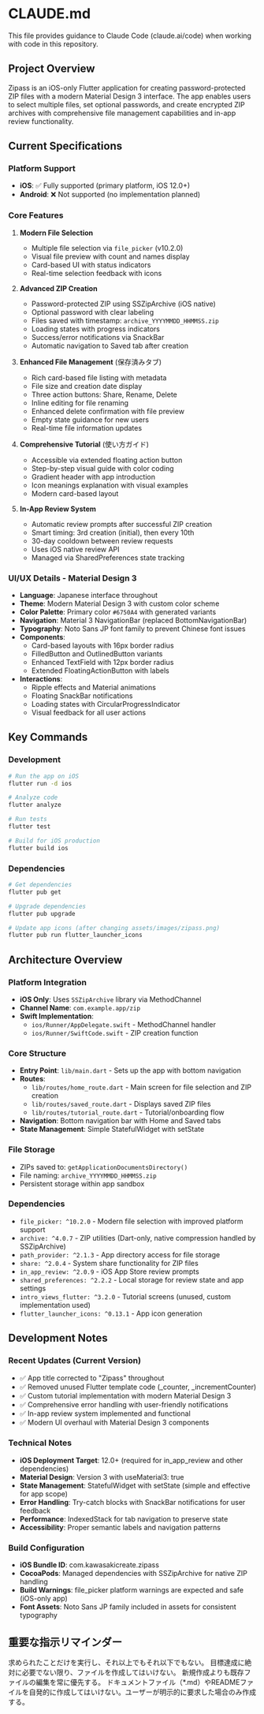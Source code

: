 # CLAUDE.md

This file provides guidance to Claude Code (claude.ai/code) when working with code in this repository.

## Project Overview

Zipass is an iOS-only Flutter application for creating password-protected ZIP files with a modern Material Design 3 interface. The app enables users to select multiple files, set optional passwords, and create encrypted ZIP archives with comprehensive file management capabilities and in-app review functionality.

## Current Specifications

### Platform Support
- **iOS**: ✅ Fully supported (primary platform, iOS 12.0+)
- **Android**: ❌ Not supported (no implementation planned)

### Core Features

1. **Modern File Selection**
   - Multiple file selection via `file_picker` (v10.2.0)
   - Visual file preview with count and names display
   - Card-based UI with status indicators
   - Real-time selection feedback with icons

2. **Advanced ZIP Creation**
   - Password-protected ZIP using SSZipArchive (iOS native)
   - Optional password with clear labeling
   - Files saved with timestamp: `archive_YYYYMMDD_HHMMSS.zip`
   - Loading states with progress indicators
   - Success/error notifications via SnackBar
   - Automatic navigation to Saved tab after creation

3. **Enhanced File Management** (保存済みタブ)
   - Rich card-based file listing with metadata
   - File size and creation date display
   - Three action buttons: Share, Rename, Delete
   - Inline editing for file renaming
   - Enhanced delete confirmation with file preview
   - Empty state guidance for new users
   - Real-time file information updates

4. **Comprehensive Tutorial** (使い方ガイド)
   - Accessible via extended floating action button
   - Step-by-step visual guide with color coding
   - Gradient header with app introduction
   - Icon meanings explanation with visual examples
   - Modern card-based layout

5. **In-App Review System**
   - Automatic review prompts after successful ZIP creation
   - Smart timing: 3rd creation (initial), then every 10th
   - 30-day cooldown between review requests
   - Uses iOS native review API
   - Managed via SharedPreferences state tracking

### UI/UX Details - Material Design 3
- **Language**: Japanese interface throughout
- **Theme**: Modern Material Design 3 with custom color scheme
- **Color Palette**: Primary color `#6750A4` with generated variants
- **Navigation**: Material 3 NavigationBar (replaced BottomNavigationBar)
- **Typography**: Noto Sans JP font family to prevent Chinese font issues
- **Components**: 
  - Card-based layouts with 16px border radius
  - FilledButton and OutlinedButton variants
  - Enhanced TextField with 12px border radius
  - Extended FloatingActionButton with labels
- **Interactions**: 
  - Ripple effects and Material animations
  - Floating SnackBar notifications
  - Loading states with CircularProgressIndicator
  - Visual feedback for all user actions

## Key Commands

### Development
```bash
# Run the app on iOS
flutter run -d ios

# Analyze code
flutter analyze

# Run tests
flutter test

# Build for iOS production
flutter build ios
```

### Dependencies
```bash
# Get dependencies
flutter pub get

# Upgrade dependencies
flutter pub upgrade

# Update app icons (after changing assets/images/zipass.png)
flutter pub run flutter_launcher_icons
```

## Architecture Overview

### Platform Integration
- **iOS Only**: Uses `SSZipArchive` library via MethodChannel
- **Channel Name**: `com.example.app/zip`
- **Swift Implementation**: 
  - `ios/Runner/AppDelegate.swift` - MethodChannel handler
  - `ios/Runner/SwiftCode.swift` - ZIP creation function

### Core Structure
- **Entry Point**: `lib/main.dart` - Sets up the app with bottom navigation
- **Routes**:
  - `lib/routes/home_route.dart` - Main screen for file selection and ZIP creation
  - `lib/routes/saved_route.dart` - Displays saved ZIP files
  - `lib/routes/tutorial_route.dart` - Tutorial/onboarding flow
- **Navigation**: Bottom navigation bar with Home and Saved tabs
- **State Management**: Simple StatefulWidget with setState

### File Storage
- ZIPs saved to: `getApplicationDocumentsDirectory()`
- File naming: `archive_YYYYMMDD_HHMMSS.zip`
- Persistent storage within app sandbox

### Dependencies
- `file_picker: ^10.2.0` - Modern file selection with improved platform support
- `archive: ^4.0.7` - ZIP utilities (Dart-only, native compression handled by SSZipArchive)
- `path_provider: ^2.1.3` - App directory access for file storage
- `share: ^2.0.4` - System share functionality for ZIP files
- `in_app_review: ^2.0.9` - iOS App Store review prompts
- `shared_preferences: ^2.2.2` - Local storage for review state and app settings
- `intro_views_flutter: ^3.2.0` - Tutorial screens (unused, custom implementation used)
- `flutter_launcher_icons: ^0.13.1` - App icon generation

## Development Notes

### Recent Updates (Current Version)
- ✅ App title corrected to "Zipass" throughout
- ✅ Removed unused Flutter template code (_counter, _incrementCounter)
- ✅ Custom tutorial implementation with modern Material Design 3
- ✅ Comprehensive error handling with user-friendly notifications
- ✅ In-app review system implemented and functional
- ✅ Modern UI overhaul with Material Design 3 components

### Technical Notes
- **iOS Deployment Target**: 12.0+ (required for in_app_review and other dependencies)
- **Material Design**: Version 3 with useMaterial3: true
- **State Management**: StatefulWidget with setState (simple and effective for app scope)
- **Error Handling**: Try-catch blocks with SnackBar notifications for user feedback
- **Performance**: IndexedStack for tab navigation to preserve state
- **Accessibility**: Proper semantic labels and navigation patterns

### Build Configuration
- **iOS Bundle ID**: com.kawasakicreate.zipass
- **CocoaPods**: Managed dependencies with SSZipArchive for native ZIP handling
- **Build Warnings**: file_picker platform warnings are expected and safe (iOS-only app)
- **Font Assets**: Noto Sans JP family included in assets for consistent typography

## 重要な指示リマインダー
求められたことだけを実行し、それ以上でもそれ以下でもない。
目標達成に絶対に必要でない限り、ファイルを作成してはいけない。
新規作成よりも既存ファイルの編集を常に優先する。
ドキュメントファイル（*.md）やREADMEファイルを自発的に作成してはいけない。ユーザーが明示的に要求した場合のみ作成する。